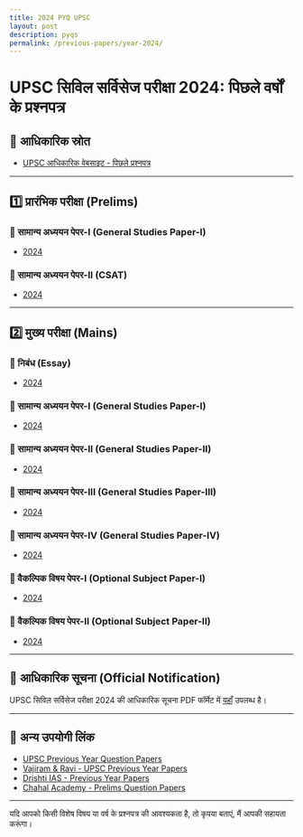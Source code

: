```yaml
---
title: 2024 PYQ UPSC
layout: post
description: pyqs
permalink: /previous-papers/year-2024/
---
```


# UPSC सिविल सर्विसेज परीक्षा 2024: पिछले वर्षों के प्रश्नपत्र

## 📌 आधिकारिक स्रोत
- [UPSC आधिकारिक वेबसाइट - पिछले प्रश्नपत्र](https://upsc.gov.in/examinations/previous-question-papers)

---

## 1️⃣ प्रारंभिक परीक्षा (Prelims)

### 📄 सामान्य अध्ययन पेपर-I (General Studies Paper-I)
- [2024](https://upsc.gov.in/sites/default/files/QP-CSP-24-GENERAL-STUDIES-PAPER-I-180624.pdf)

### 📄 सामान्य अध्ययन पेपर-II (CSAT)
- [2024](https://upsc.gov.in/sites/default/files/QP-CSP-24-GENERAL-STUDIES-PAPER-II-180624.pdf)

---

## 2️⃣ मुख्य परीक्षा (Mains)

### 📄 निबंध (Essay)
- [2024](https://upsc.gov.in/sites/default/files/QP_CSM_2024_Essay_03102024.pdf)

### 📄 सामान्य अध्ययन पेपर-I (General Studies Paper-I)
- [2024](https://upsc.gov.in/sites/default/files/QP_CSM_2024_GenStud_I_03102024.pdf)

### 📄 सामान्य अध्ययन पेपर-II (General Studies Paper-II)
- [2024](https://upsc.gov.in/sites/default/files/QP_CSM_2024_GenStud_II_03102024.pdf)

### 📄 सामान्य अध्ययन पेपर-III (General Studies Paper-III)
- [2024](https://upsc.gov.in/sites/default/files/QP_CSM_2024_GenStud_III_03102024.pdf)

### 📄 सामान्य अध्ययन पेपर-IV (General Studies Paper-IV)
- [2024](https://upsc.gov.in/sites/default/files/QP_CSM_2024_GenStud_IV_03102024.pdf)

### 📄 वैकल्पिक विषय पेपर-I (Optional Subject Paper-I)
- [2024](https://upsc.gov.in/sites/default/files/QP_CSM_2024_Optional_I_03102024.pdf)

### 📄 वैकल्पिक विषय पेपर-II (Optional Subject Paper-II)
- [2024](https://upsc.gov.in/sites/default/files/QP_CSM_2024_Optional_II_03102024.pdf)

---

## 📌 आधिकारिक सूचना (Official Notification)
UPSC सिविल सर्विसेज परीक्षा 2024 की आधिकारिक सूचना PDF फॉर्मेट में [यहाँ](https://upsc.gov.in/sites/default/files/Notif-CSP-2024-Engl-220125.pdf) उपलब्ध है।

---

## 📌 अन्य उपयोगी लिंक
- [UPSC Previous Year Question Papers](https://upsc.gov.in/examinations/previous-question-papers)
- [Vajiram & Ravi - UPSC Previous Year Papers](https://vajiramandravi.com/upsc-previous-papers/)
- [Drishti IAS - Previous Year Papers](https://www.drishtiias.com/free-downloads/download-previous-year-papers)
- [Chahal Academy - Prelims Question Papers](https://chahalacademy.com/upsc-cse-prelims-question-papers-pyq)

---

यदि आपको किसी विशेष विषय या वर्ष के प्रश्नपत्र की आवश्यकता है, तो कृपया बताएं, मैं आपकी सहायता करूंगा।
